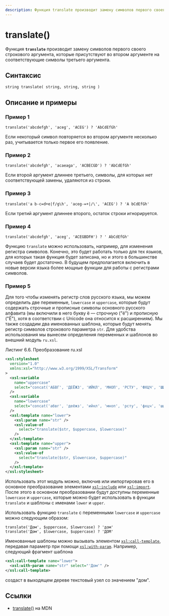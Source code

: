 ```yaml
---
description: Функция translate производит замену символов первого своего строкового аргумента, которые присутствуют во втором аргументе на соответствующие символы третьего аргумента
---
```


# translate()

Функция **`translate`** производит замену символов первого своего строкового аргумента, которые присутствуют во втором аргументе на соответствующие символы третьего аргумента.

## Синтаксис

```
string translate( string, string, string )
```

## Описание и примеры

### Пример 1

```
translate('abcdefgh', 'aceg', 'ACEG') ? 'AbCdEfGh'
```

Если некоторый символ повторяется во втором аргументе несколько раз, учитывается только первое его появление.

### Пример 2

```
translate('abcdefgh', 'acaeaga', 'ACBECGD') ? 'AbCdEfGh'
```

Если второй аргумент длиннее третьего, символы, для которых нет соответствующей замены, удаляются из строки.

### Пример 3

```
translate('a b-c=d+e|f/g\h', 'aceg-=+|/\', 'ACEG') ? 'A bCdEfGh'
```

Если третий аргумент длиннее второго, остаток строки игнорируется.

### Пример 4

```
translate('abcdefgh', 'aceg', 'ACEGBDFH') ? ' AbCdEfGh'
```

Функцию `translate` можно использовать, например, для изменения регистра символов. Конечно, это будет работать только для тех языков, для которых такая функция будет записана, но и этого в большинстве случаев будет достаточно. В будущем предполагается включить в новые версии языка более мощные функции для работы с регистрами символов.

### Пример 5

Для того чтобы изменять регистр слов русского языка, мы можем определить две переменные, `lowercase` и `uppercase`, которые будут содержать строчные и прописные символы основного русского алфавита (мы включили в него букву ё — строчную ("ё") и прописную ("Ё"), хотя в соответствии с Unicode она относится к расширениям). Мы также создадим два именованных шаблона, которые будут менять регистр символов строкового параметра `str`. Для удобства использования мы вынесем определения переменных и шаблонов во внешний модуль `ru.xsl`.

Листинг 6.6. Преобразование ru.xsl

```xml
<xsl:stylesheet
  version="1.0"
  xmlns:xsl="http://www.w3.org/1999/XSL/Transform"
>
  <xsl:variable
    name="uppercase"
    select="concat('АБВГ', 'ДЕЁЖЗ', 'ИЙКЛ', 'МНОП', 'РСТУ', 'ФХЦЧ', 'ШЩЪЫ', 'ЬЭЮЯ')"
  />
  <xsl:variable
    name="lowercase"
    select="concat('абвг', 'деёжз', 'ийкл', 'мноп', 'рсту', 'фхцч', 'шщъы', 'ьэюя')"
  />
  <xsl:template name="lower">
    <xsl:param name="str" />
    <xsl:value-of
      select="translate($str, $uppercase, $lowercase)"
    />
  </xsl:template>
  <xsl:template name="upper">
    <xsl:param name="str" />
    <xsl:value-of
      select="translate($str, $lowercase, $uppercase)"
    />
  </xsl:template>
</xsl:stylesheet>
```

Использовать этот модуль можно, включив или импортировав его в основное преобразование элементами [`xsl:include`](../xslt/xsl-include.md) или [`xsl:import`](../xslt/xsl-import.md). После этого в основном преобразовании будут доступны переменные `lowercase` и `uppercase`, которые можно будет использовать в функции `translate` и шаблоны с именами `lower` и `upper`.

Использовать функцию `translate` с переменными `lowercase` и `uppercase` можно следующим образом:

```
translate('Дом', $uppercase, $lowercase) ? 'дом'
translate('Дом', $lowercase, $uppercase) ? 'ДОМ'
```

Именованные шаблоны можно вызывать элементом [`xsl:call-template`](../xslt/xsl-call-template.md), передавая параметр при помощи [`xsl:with-param`](../xslt/xsl-with-param.md). Например, следующий фрагмент шаблона

```xml
<xsl:call-template name="lower">
  <xsl:with-param name="str" select="'Дом'" />
</xsl:call-template>
```

создаст в выходящем дереве текстовый узел со значением "дом".

## Ссылки

- [translate()](https://developer.mozilla.org/en-US/docs/Web/XPath/Functions/translate) на MDN
